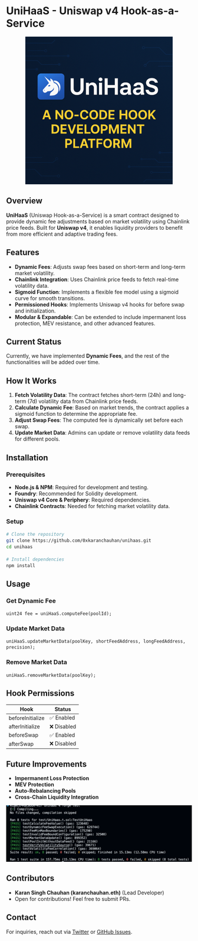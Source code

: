 # UniHaaS - Uniswap v4 Hook-as-a-Service

<p align="center">
  <img src="images/unihaas_banner.png" width="400">
</p>

## Overview

**UniHaaS** (Uniswap Hook-as-a-Service) is a smart contract designed to provide dynamic fee adjustments based on market volatility using Chainlink price feeds. Built for **Uniswap v4**, it enables liquidity providers to benefit from more efficient and adaptive trading fees.

## Features

- **Dynamic Fees**: Adjusts swap fees based on short-term and long-term market volatility.
- **Chainlink Integration**: Uses Chainlink price feeds to fetch real-time volatility data.
- **Sigmoid Function**: Implements a flexible fee model using a sigmoid curve for smooth transitions.
- **Permissioned Hooks**: Implements Uniswap v4 hooks for before swap and initialization.
- **Modular & Expandable**: Can be extended to include impermanent loss protection, MEV resistance, and other advanced features.

## Current Status

Currently, we have implemented **Dynamic Fees**, and the rest of the functionalities will be added over time.

## How It Works

1. **Fetch Volatility Data**: The contract fetches short-term (24h) and long-term (7d) volatility data from Chainlink price feeds.
2. **Calculate Dynamic Fee**: Based on market trends, the contract applies a sigmoid function to determine the appropriate fee.
3. **Adjust Swap Fees**: The computed fee is dynamically set before each swap.
4. **Update Market Data**: Admins can update or remove volatility data feeds for different pools.

## Installation

### Prerequisites

- **Node.js & NPM**: Required for development and testing.
- **Foundry**: Recommended for Solidity development.
- **Uniswap v4 Core & Periphery**: Required dependencies.
- **Chainlink Contracts**: Needed for fetching market volatility data.

### Setup

```sh
# Clone the repository
git clone https://github.com/0xkaranchauhan/unihaas.git
cd unihaas

# Install dependencies
npm install
```

## Usage

### Get Dynamic Fee

```solidity
uint24 fee = uniHaaS.computeFee(poolId);
```

### Update Market Data

```solidity
uniHaaS.updateMarketData(poolKey, shortFeedAddress, longFeedAddress, precision);
```

### Remove Market Data

```solidity
uniHaaS.removeMarketData(poolKey);
```

## Hook Permissions

| Hook             | Status      |
| ---------------- | ----------- |
| beforeInitialize | ✅ Enabled  |
| afterInitialize  | ❌ Disabled |
| beforeSwap       | ✅ Enabled  |
| afterSwap        | ❌ Disabled |

## Future Improvements

- **Impermanent Loss Protection**
- **MEV Protection**
- **Auto-Rebalancing Pools**
- **Cross-Chain Liquidity Integration**

![Test Results](images/test_results.png)

## Contributors

- **Karan Singh Chauhan (karanchauhan.eth)** (Lead Developer)
- Open for contributions! Feel free to submit PRs.

## Contact

For inquiries, reach out via [Twitter](https://x.com/0xkaranchauhan) or [GitHub Issues](https://github.com/0xkaranchauhan/unihaas/issues).
